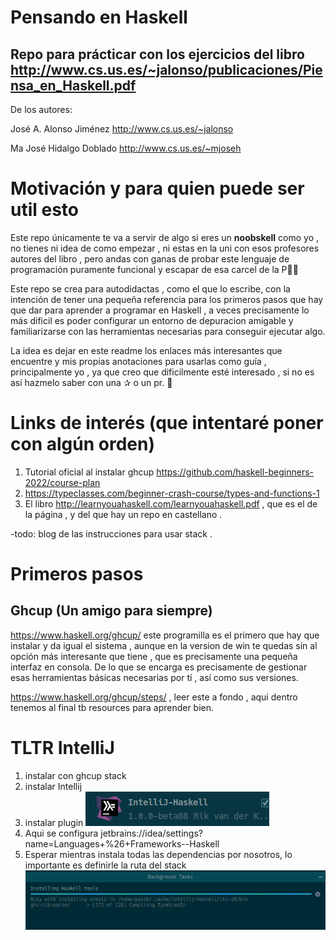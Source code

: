# Pensando en Haskell

## Repo para prácticar con los ejercicios del libro <http://www.cs.us.es/~jalonso/publicaciones/Piensa_en_Haskell.pdf>

De los autores:

José A. Alonso Jiménez <http://www.cs.us.es/~jalonso>

Ma José Hidalgo Doblado <http://www.cs.us.es/~mjoseh>

# Motivación y para quien puede ser util esto

Este repo únicamente te va a servir de algo si eres un **noobskell** como yo , no tienes ni idea de como empezar , ni estas en la uni con esos profesores autores del libro ,  pero andas con ganas de probar este lenguaje de programación puramente funcional y escapar de esa carcel de la P&#127773;&#127773;

Este repo se crea para autodidactas , como el que lo escribe, con la intención de tener una pequeña referencia para los primeros pasos que hay que dar para aprender a programar en Haskell , a veces precisamente lo más dificil es poder configurar un entorno de depuracion amigable y familiarizarse con las herramientas necesarias para conseguir ejecutar algo.

La idea es dejar en este readme los enlaces más interesantes que encuentre y mis propias anotaciones para usarlas como guía , principalmente yo , ya que creo que dificilmente esté interesado , si no es así hazmelo saber con una &#10032; o un pr.


# Links de interés (que intentaré poner con algún orden)

1. Tutorial oficial al instalar ghcup <https://github.com/haskell-beginners-2022/course-plan>
2. <https://typeclasses.com/beginner-crash-course/types-and-functions-1>
3. El libro <http://learnyouahaskell.com/learnyouahaskell.pdf> , que es el de la página , y del que hay un repo en castellano .

-todo: blog de las instrucciones para usar stack .

# Primeros pasos

## Ghcup (Un amigo para siempre)

<https://www.haskell.org/ghcup/>  este programilla es el primero que hay que instalar y da igual el sistema , aunque en la version de win te quedas sin al opción más interesante que tiene , que es precisamente una pequeña interfaz en consola.
De lo que se encarga es precisamente de gestionar esas herramientas básicas necesarias por tí , así como sus versiones.

<https://www.haskell.org/ghcup/steps/> , leer este a fondo , aqui dentro tenemos al final tb resources para aprender bien.

# TLTR IntelliJ

1. instalar con ghcup stack
2. instalar Intellij
3. instalar plugin ![img.png](img.png)
4. Aqui se configura jetbrains://idea/settings?name=Languages+%26+Frameworks--Haskell
5. Esperar mientras instala todas las dependencias por nosotros, lo importante es definirle la ruta del stack ![img_1.png](img_1.png)

